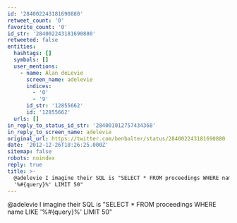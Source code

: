 ```yaml
---
id: '284002243181690880'
retweet_count: '0'
favorite_count: '0'
id_str: '284002243181690880'
retweeted: false
entities:
  hashtags: []
  symbols: []
  user_mentions:
    - name: Alan deLevie
      screen_name: adelevie
      indices:
        - '0'
        - '9'
      id_str: '12855662'
      id: '12855662'
  urls: []
in_reply_to_status_id_str: '284001012757434368'
in_reply_to_screen_name: adelevie
original_url: https://twitter.com/benbalter/status/284002243181690880
date: '2012-12-26T18:26:25.000Z'
sitemap: false
robots: noindex
reply: true
title: >-
  @adelevie I imagine their SQL is "SELECT * FROM proceedings WHERE name LIKE
  '%#{query}%' LIMIT 50"
---
```


@adelevie I imagine their SQL is "SELECT * FROM proceedings WHERE name LIKE '%#{query}%' LIMIT 50"